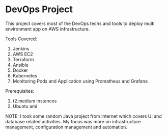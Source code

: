 # DevOps Project

This project covers most of the DevOps techs and tools to deploy multi environment app on AWS infrastructure.

Tools Covered:
  1. Jenkins
  2. AWS EC2
  3. Terraform
  4. Ansible
  5. Docker
  6. Kubernetes
  7. Monitoring Pods and Application using Promatheus and Grafana

Prerequisites:
  1. t2.medium instances
  2. Ubuntu ami

NOTE: I took some random Java project from Internet which covers UI and database related activities. My focus was more on infrastructure management, configuration management         and automation.
